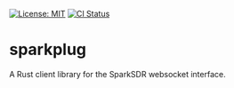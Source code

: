 [![License: MIT](https://img.shields.io/badge/License-MIT-brightgreen.svg)](https://opensource.org/licenses/MIT)
[![CI Status](https://github.com/nricciar/sparkplug/workflows/Rust/badge.svg)](https://github.com/nricciar/sparkplug/actions)

# sparkplug #

A Rust client library for the SparkSDR websocket interface.
